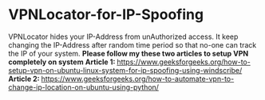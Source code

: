 # VPNLocator-for-IP-Spoofing
VPNLocator hides your IP-Address from unAuthorized access. It keep changing the IP-Address after random time period so that no-one can track the IP of your system.
<strong>Please follow my these two articles to setup VPN completely on system</strong>
<strong>Article 1: </strong>https://www.geeksforgeeks.org/how-to-setup-vpn-on-ubuntu-linux-system-for-ip-spoofing-using-windscribe/
<strong>Article 2: </strong>https://www.geeksforgeeks.org/how-to-automate-vpn-to-change-ip-location-on-ubuntu-using-python/
